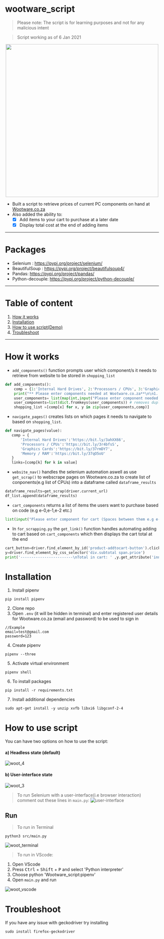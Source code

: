 
# wootware_script
> Please note: The script is for learning purposes and not for any malicious intent

> Script working as of 6 Jan 2021



<p align="center">
 <img width="500" src=https://user-images.githubusercontent.com/50704452/103077826-3be4c400-45d9-11eb-8883-1c94ca26a649.png>
</p>

 - Built a script to retrieve prices of current PC components on hand at [Wootware.co.za](https://www.wootware.co.za/)
 - Also added the ability to:
     - [x] Add items to your cart to purchase at a later date
     - [x] Display total cost at the end of adding items
----
# Packages

- Selenium :      https://pypi.org/project/selenium/
- BeautifulSoup : https://pypi.org/project/beautifulsoup4/
- Pandas:         https://pypi.org/project/pandas/
- Python-decouple: https://pypi.org/project/python-decouple/
----
 # Table of content
 1. [How it works](#how-it-works)
 2. [Installation](#installation)
 3. [How to use script(Demo)](#how-to-use-script)
 4. [Troubleshoot](#Troubleshoot)
----

 # How it works
 - `add_components()` function prompts user which component/s it needs to retrieve from website to be stored in `shopping_list`
```python
def add_components():
    comp = {1:'Internal Hard Drives', 2:'Processors / CPUs', 3:'Graphics Cards', 4:'Memory / RAM'}
    print("** Please enter components needed at Wootware.co.za**\n\n1. Internal Hard Drives\n2. Processors / CPUs\n3. Graphics Cards\n4. Memory / RAM\n")
    user_components= list(map(int,input("Please enter component needed (Spaces between them e.g 1 2 3 ) : ").split())) 
    user_components=list(dict.fromkeys(user_components)) # removes duplicates
    shopping_list =[comp[x] for x, y in zip(user_components,comp)]
```
 - `navigate_pages()` creates lists on which pages it needs to navigate to based on `shopping_list`. 
 ```python
 def navigate_pages(value):
    comp = {
        'Internal Hard Drives':'https://bit.ly/3ahXX66', 
        'Processors / CPUs':'https://bit.ly/3r4bfsS',
        'Graphics Cards':'https://bit.ly/37rmDY7', 
        'Memory / RAM':'https://bit.ly/37qO5oU'
    }
    links=[comp[k] for k in value]
 ```
 - `website_nav()` handles the selenium automation aswell as use `get_scrap()` to webscrape pages on Wootware.co.za to create list of conponents(e.g list of CPUs) into a dataframe called `dataframe_results`
 ```python
dataframe_results=get_scrap(driver.current_url)
df_list.append(dataframe_results)  
 ```
 - `cart_components` returns a list of items the users want to purchase based on code (e.g e-0,e-1,e-2 etc.)
 ```python
 list(input("Please enter component for cart (Spaces between them e.g e-1 e12 e-33 ) : ").split())
 ```
 - In `for_scrapping.py` the `get_link()` function handles automating adding to cart based on `cart_components` which then displays the cart total at the end
 ```python
 cart_button=driver.find_element_by_id('product-addtocart-button').click()
 y=driver.find_element_by_css_selector('div.subtotal span.price')
 print('------------------------\nTotal in cart: ' ,y.get_attribute('innerHTML'),'\n------------------------\nBye!')  
 ```
 

 # Installation
 1. Install pipenv
 ```
 pip install pipenv
 ```
 2. Clone repo
 3. Open `.env` (it will be hidden in terminal) and enter registered user details for Wootware.co.za (email and password) to be used to sign in
```
//Example
email=test@gmail.com
password=123
```
 4. Create pipenv
 ```
 pipenv --three
 ```
 5. Activate virtual environment
 ```
 pipenv shell
 ```
 6. To install packages
``` 
pip install -r requirements.txt
```
7. Install additional dependencies
```
sudo apt-get install -y unzip xvfb libxi6 libgconf-2-4
```
 # How to use script
 You can have two options on how to use the script:
 #### a) Headless state (default)
 ![woot_4](https://user-images.githubusercontent.com/50704452/103755751-fbdd0280-5016-11eb-94e8-2f56953eae63.gif)
 
 
 #### b) User-interface state
  ![woot_3](https://user-images.githubusercontent.com/50704452/103754324-e1a22500-5014-11eb-9538-4d014386df21.gif)
 > To run Selenium with a user-interface(i.e browser interaction) comment out these lines in `main.py`:
 ![user-interface](https://user-images.githubusercontent.com/50704452/103752538-7eaf8e80-5012-11eb-9cc6-6fce6870e7b5.png)
 
 ## Run
 > To run in Terminal
 ```
python3 src/main.py
 ```
 ![woot_terminal](https://user-images.githubusercontent.com/50704452/103770580-ebd11d00-502e-11eb-9ee1-bb09559df46b.gif)
 
 
 > To run in VScode:
 1. Open VScode 
 2. Press <kbd>Ctrl</kbd> + <kbd>Shift</kbd> + <kbd>P</kbd> and select 'Python interpreter'
 3. Choose python 'Wootware_script:pipenv'
 4. Open `main.py` and run
 
 
 ![woot_vscode](https://user-images.githubusercontent.com/50704452/103777087-0d370680-5039-11eb-96c8-d606da7adb99.gif)

#  Troubleshoot
If you have any issue with geckodriver try installing 
```
sudo install firefox-geckodriver
```

